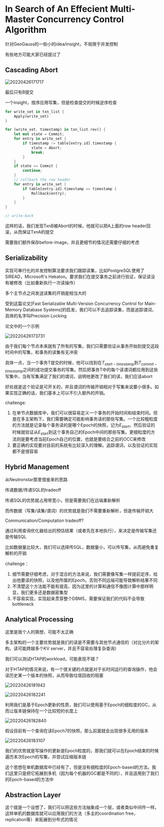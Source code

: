 # In Search of An Effecient Multi-Master Concurrency Control Algorithm

针对GeoGauss的一些小的idea/insight，不局限于并发控制

有些地方可能大家已经提过了

## Cascading Abort

![20220426171717](https://picsheep.oss-cn-beijing.aliyuncs.com/pic/20220426171717.png)

最后只有B提交

一个insight，按序应用写集，但是检查提交的时候逆序检查

``` Rust
for write_set in txn_list {
    Apply(write_set)
}

for (write_set, timestamp) in txn_list.rev() {
    let mut state = Commit;
    for entry in write_set {
        if timestamp != table[entry.id].timestamp {
            state = Abort;
            break;
        }
    }
    if state == Commit {
        continue;
    }
    // rollback the row header
    for entry in write_set {
        if table[entry.id].timestamp == timestamp {
            Rollback(entry);
        }
    }
}

// write-back
```

这样的话，我们发现TxnB被Abort的时候，他就可以把A上面的row header回滚，从而保证TxnA的提交

需要我们额外保存before-image，并且更细节的情况还需要仔细的考虑

## Serializability

实现可串行化的并发控制算法要求我们跟踪读集，比如PostgreSQL使用了SIREAD，Microsoft's Hekaton。要求我们在提交事务之前进行验证，保证读没有被修改（比如重新执行一次读操作）

多个主节点之间发送读集的开销是相当大的

受到这篇论文[Fast Serializable Multi-Version Concurrency Control
for Main-Memory Database Systems]的启发，我们可以不去追踪读集，而是追踪谓词，具体的名字叫Precision Locking

论文中的一个示例

![20220426173731](https://picsheep.oss-cn-beijing.aliyuncs.com/pic/20220426173731.png)

由于我们每个节点本来就有了所有的写集，我们只需要验证从事务开始到提交这段时间中的写集，和事务的读集有无冲突

具体一点，当一个事务T提交的时候，他可以找到在$T_{start-timestamp}$到$T_{commit-timestamp}$之间的成功提交事务的写集。然后把事务T中的每个读谓词都应用到这些写集中，当有写集满足了我们的谓词，说明他更改了我们的读，我们应该abort

好处就是这个验证是可开关的，并且谓词的传输开销相对于写集来说要小很多。如果实现正确的话，我们基本上可以不引入额外的开销。

challenge:
1. 在单节点数据库中，我们可以很容易定义一个事务的开始时间和结束时间。但是在多主架构下，我们需要确定可能影响事务读的那些写集。一个比较粗粒度的方法就是记录每个事务读的是哪个Epoch的快照，记为$E_{start}$，然后验证的时候就验证从$E_{start}$到这个事务自己的Epoch中间的那些写集。更细粒度的方法则是要考虑当前Epoch自己的位置，也就是要结合之前的OCC来修改
2. 要正确的实现要对目前的系统有比较深入的理解。追踪谓词，以及验证的实现都不是很容易

## Hybrid Management

从Neutronstar那里借鉴来的思路

传递数据/传递SQL的tradeoff

传递SQL的优势就占用带宽小，但是需要我们在远端重新解析

而传数据（写集/读集/谓词）的优势就是我们不需要重新解析，但是传输开销大

Communication/Computation tradeoff?

通过利用查询优化器给出的预估结果（或者先在本地执行），来决定是传输写集还是传输SQL

比如数据量比较大，我们可以选择传SQL，数据量小，可以传写集，从而避免重复解析的开销

challenge：
1. 细节需要仔细考虑，对于混合的方法来说，我们需要像写集一样提前定序，给出他要读的快照，以及他所属的Epoch。否则不同远端可能导致解析结果不同
2. 不清楚这个方法能不能有提高，因为这里的计算和通信不像图计算中那样明显，我们更多还是数据密集型
3. 不容易实现，实现起来贯穿整个DBMS，需要保证我们的代码不会导致bottleneck

## Analytical Processing

这里是我个人的猜想，可能不太正确

多主架构的一个主要优势就是我们的读是不需要与其他节点通信的（对比分片的架构，读可能跨越多个KV server，并且不容易处理复杂查询）

我们可以测试HTAP的workload，可能表现不错？

对于HTAP的情况来说，有一个很关键的点就是对于长时间运行的查询操作，他会读历史某一个版本的快照，从而导致垃圾回收的阻塞

![20220426181942](https://picsheep.oss-cn-beijing.aliyuncs.com/pic/20220426181942.png)

![20220426182241](https://picsheep.oss-cn-beijing.aliyuncs.com/pic/20220426182241.png)

利用我们是基于Epoch更新的性质，我们可以使用基于Epoch的细粒度的GC，从而让版本链保持在一个比较短的长度上

![20220426182840](https://picsheep.oss-cn-beijing.aliyuncs.com/pic/20220426182840.png)

假设目前有一个查询在读Epoch7的快照，那么前面就会出现很多无用的版本

![20220426183107](https://picsheep.oss-cn-beijing.aliyuncs.com/pic/20220426183107.png)

我们的优势就是写操作的更新是Epoch粒度的，那我们就可以在Epoch结束的时候遍历本次Epoch的写集，并尝试压缩版本链

这个思想在单机数据库中已经有了，但是没有细粒度的Epoch-based的方法。我们这里只是把它拓展到多机（因为每个机器的GC都是不同的），并且适用到了我们的Epoch-based的方法中

## Abstraction Layer

这个就是一个设想了，我们可以把这些方法抽象成一个层，或者类似中间件一样。这样单机的数据库就可以应用我们的方法（多主的coordination free，replication等）来拓展到分布式的情况